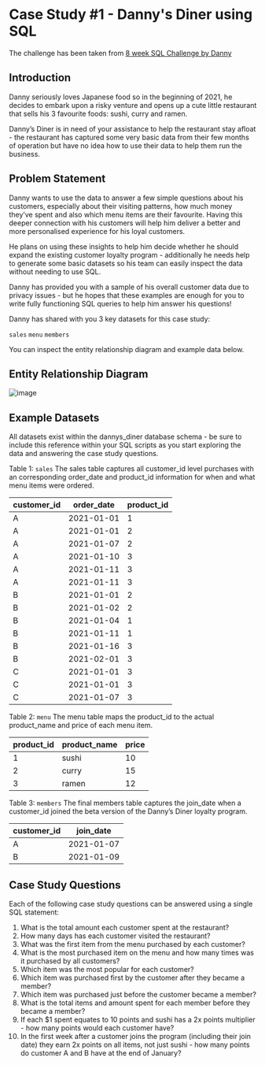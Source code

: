 # Case Study #1 - Danny's Diner using SQL

The challenge has been taken from [8 week SQL Challenge by Danny](https://8weeksqlchallenge.com/case-study-1/)

## Introduction

Danny seriously loves Japanese food so in the beginning of 2021, he decides to embark upon a risky venture and opens up a cute little restaurant that sells his 3 favourite foods: sushi, curry and ramen.

Danny’s Diner is in need of your assistance to help the restaurant stay afloat - the restaurant has captured some very basic data from their few months of operation but have no idea how to use their data to help them run the business.

## Problem Statement

Danny wants to use the data to answer a few simple questions about his customers, especially about their visiting patterns, how much money they’ve spent and also which menu items are their favourite. Having this deeper connection with his customers will help him deliver a better and more personalised experience for his loyal customers.

He plans on using these insights to help him decide whether he should expand the existing customer loyalty program - additionally he needs help to generate some basic datasets so his team can easily inspect the data without needing to use SQL.

Danny has provided you with a sample of his overall customer data due to privacy issues - but he hopes that these examples are enough for you to write fully functioning SQL queries to help him answer his questions!

Danny has shared with you 3 key datasets for this case study:

```sales```
```menu```
```members```

You can inspect the entity relationship diagram and example data below.

## Entity Relationship Diagram

![image](https://github.com/user-attachments/assets/8dcec43e-d571-4a8a-a707-8ffb9e96cffc)

## Example Datasets
All datasets exist within the dannys_diner database schema - be sure to include this reference within your SQL scripts as you start exploring the data and answering the case study questions.

Table 1: ```sales```
The sales table captures all customer_id level purchases with an corresponding order_date and product_id information for when and what menu items were ordered.

| customer_id | order_date | product_id |
| ----------- | ---------- | ---------- |
|A | 2021-01-01 | 1 |
|A | 2021-01-01 | 2 |
|A | 2021-01-07 | 2 |
|A | 2021-01-10	| 3 |
|A | 2021-01-11	| 3 |
|A | 2021-01-11	| 3 |
|B | 2021-01-01	| 2 |
|B | 2021-01-02	| 2 |
|B | 2021-01-04	| 1 |
|B | 2021-01-11	| 1 |
|B | 2021-01-16	| 3 |
|B | 2021-02-01	| 3 |
|C | 2021-01-01	| 3 |
|C | 2021-01-01	| 3 |
|C | 2021-01-07	| 3 |

Table 2: ```menu```
The menu table maps the product_id to the actual product_name and price of each menu item.

| product_id | product_name | price |
| ---------- | ------------ | ----- |
| 1 | sushi | 10 |
| 2 | curry | 15 |
| 3 | ramen | 12 |

Table 3: ```members```
The final members table captures the join_date when a customer_id joined the beta version of the Danny’s Diner loyalty program.

| customer_id | join_date |
| ----------- | --------- |
| A | 2021-01-07 |
| B | 2021-01-09 |

## Case Study Questions

Each of the following case study questions can be answered using a single SQL statement:
1.	What is the total amount each customer spent at the restaurant?
2.	How many days has each customer visited the restaurant?
3.	What was the first item from the menu purchased by each customer?
4.	What is the most purchased item on the menu and how many times was it purchased by all customers?
5.	Which item was the most popular for each customer?
6.	Which item was purchased first by the customer after they became a member?
7.	Which item was purchased just before the customer became a member?
8.	What is the total items and amount spent for each member before they became a member?
9.	If each $1 spent equates to 10 points and sushi has a 2x points multiplier - how many points would each customer have?
10.	In the first week after a customer joins the program (including their join date) they earn 2x points on all items, not just sushi - how many points do customer A and B have at the end of January?


